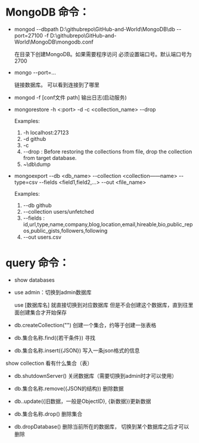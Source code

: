 # MongoDB 命令：

- mongod --dbpath D:\githubrepo\GitHub-and-World\MongoDB\db --port=27100 -f D:\githubrepo\GitHub-and-World\MongoDB\mongodb.conf

  在目录下创建MongoDB。如果需要程序访问 必须设置端口号。默认端口号为2700

- mongo --port=...

  链接数据库。 可以看到连接到了哪里

- mongod -f [conf文件 path] 输出日志(启动服务)

- mongorestore -h <hostname><:port> -d <database> -c <collection_name> --drop <path>
	
	Examples:
	
	1. -h localhost:27123
	2. -d github
	3. -c 
	4. --drop : Before restoring the collections from file, drop the collection from target database.
	5. <path> ~\db\dump

- mongoexport --db <db_name> --collection <collection——name> --type=csv --fields <field1,field2,...> --out <file_name>
	
	Examples:
	
	1. --db github
	2. --collection users/unfetched
	3. --fields : id,url,type,name,company,blog,location,email,hireable,bio,public_repos,public_gists,followers,following
	4. --out users.csv
	
# query 命令：

- show databases

- use admin：切换到admin数据库

  use [数据库名] 就直接切换到对应数据库 但是不会创建这个数据库，直到往里面创建集合才开始保存

- db.createCollection("")
  创建一个集合，约等于创建一张表格

- db.集合名称.find({若干条件}) 寻找

- db.集合名称.insert({JSON}) 写入一条json格式的信息

show collection 看有什么集合（表）

- db.shutdownServer() 关闭数据库（需要切换到admin时才可以使用）

- db.集合名称.remove({JSON的结构}) 删除数据

- db..update({旧数据，一般是ObjectID}, {新数据})更新数据

- db.集合名称.drop() 删除集合

- db.dropDatabase() 删除当前所在的数据库， 切换到某个数据库之后才可以删除
